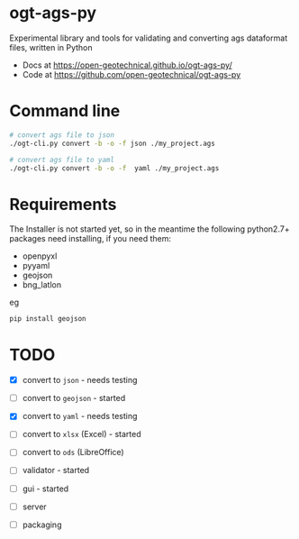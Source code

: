 ogt-ags-py
============================

Experimental library and tools for validating and converting ags dataformat files, written in Python

- Docs at https://open-geotechnical.github.io/ogt-ags-py/
- Code at https://github.com/open-geotechnical/ogt-ags-py

Command line
===========================
```bash
# convert ags file to json
./ogt-cli.py convert -b -o -f json ./my_project.ags

# convert ags file to yaml
./ogt-cli.py convert -b -o -f  yaml ./my_project.ags

```

Requirements
===========================

The Installer is not started yet, so in the meantime the following
python2.7+ packages need installing, if you need them:

- openpyxl
- pyyaml 
- geojson
- bng_latlon

eg

```bash
pip install geojson
```

TODO
===========

- [x] convert to `json` - needs testing
- [ ] convert to `geojson` - started
- [x] convert to `yaml` - needs testing
- [ ] convert to `xlsx` (Excel) - started 
- [ ] convert to `ods` (LibreOffice) 
- [ ] validator - started
- [ ] gui - started
- [ ] server 
- [ ] packaging



